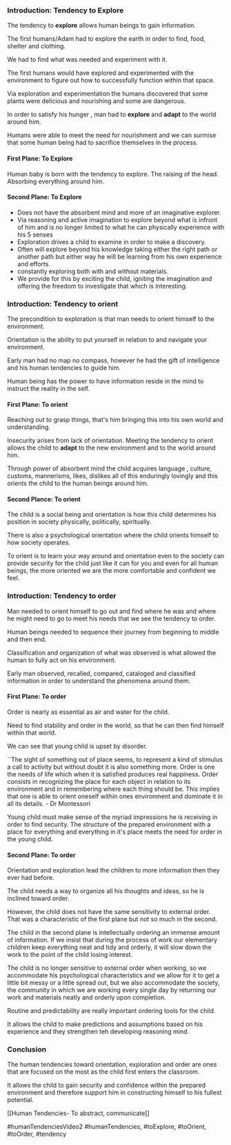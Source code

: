### Introduction: Tendency to Explore

The tendency to **explore** allows human beings to gain information.

The first humans/Adam had to explore the earth in order to find, food, shelter and clothing. 

We had to find what was needed and experiment with it.

The first humans would have explored and experimented with the environment to figure out how to successfully function within that space. 

Via exploration and experimentation the humans discovered that some plants were delicious and nourishing and some are dangerous.

In order to satisfy his hunger , man had to **explore** and **adapt** to the world around him. 

Humans were able to meet the need for nourishment and we can surmise that some human being had to sacrifice themselves in the process. 



#### First Plane: To Explore

Human baby is born with the tendency to explore. The raising of the head. Absorbing everything around him. 


#### Second Plane: To Explore
- Does not have the absorbent mind and more of an imaginative explorer.
- Via reasoning and active imagination to explore beyond what is infront of him and is no longer limited to what he can physically experience with his 5 senses
- Exploration drives a child to examine in order to make a discovery.
- Often will explore beyond his knowledge taking either the right path or another path but either way he will be learning from his own experience and efforts.
- constantly exploring both with and without materials.
- We provide for this by exciting the child, igniting the imagination and offering the freedom to investigate that which is interesting.

### Introduction: Tendency to orient

The precondition to exploration is that man needs to orient himself to the environment.

Orientation is the ability to put yourself in relation to and navigate your environment. 

Early man had no map no compass, however he had the gift of intelligence and his human tendencies to guide him. 

Human being has the power to have information reside in the mind to instruct the reality in the self. 

#### First Plane: To orient 

Reaching out to grasp things, that's him bringing this into his own world and understanding.

Insecurity arises from lack of orientation. Meeting the tendency to orient allows the child to **adapt** to the new environment and to the world around him.

Through power of absorbent mind the child acquires language , culture, customs, mannerisms,  likes, dislikes all of this enduringly lovingly and this orients the child to the human beings around him. 


#### Second Plance: To orient 

The child is a social being and orientation is how this child determines his position in society physically, politically, spiritually.

There is also a psychological orientation where the child orients himself to how society operates.

To orient is to learn your way around and orientation even to the society can provide security for the child just like it can for you and even for all human beings, the more oriented we are the more comfortable and confident we feel.


### Introduction: Tendency to order

Man needed to orient himself to go out and find where he was and where he might need to go to meet his needs that we see the tendency to order.

Human beings needed to sequence their journey from beginning to middle and then end.

Classification and organization of what was observed is what allowed the human to fully act on his environment.

Early man observed, recalled, compared, cataloged and classified information in order to understand the phenomena around them.

#### First Plane: To order

Order is nearly as essential as air and water for the child.

Need to find stability and order in the world, so that he can then find himself within that world.

We can see that young child is upset by disorder.

``The sight of something out of place seems, to represent a kind of stimulus a call to activity but without doubt it is also something more. Order is one the needs of life which  when it is satisfied produces real happiness. Order consists in recognizing the place for each object in relation to its environment and in remembering where each thing should be. This implies that one is able to orient oneself within ones environment and dominate it in all its details. - Dr Montessori

Young child must make sense of the myriad impressions he is receiving in order to find security. The structure of the prepared environment with a place for everything and everything  in it's place meets the need for order in the young child. 


#### Second Plane: To order

Orientation and exploration lead the children to more information then they ever had before. 

The child needs a way to organize all his thoughts and ideas, so he is inclined toward order.

However, the child does not have the same sensitivity to external order. That was a characteristic of the first plane but not so much in the second.

The child in the second plane is intellectually ordering an immense amount of information. If we insist that during the process of work our elementary children keep everything neat and tidy and orderly, it will slow down the work to the point of the child losing interest.

The child is no longer sensitive to external order when working, so we accommodate his psychological characteristics and we allow for it to get a little bit messy or a little spread out, but we also accommodate the society, the community in which we are working every single day by returning our work and materials neatly and orderly upon completion.

Routine and predictability are really important ordering tools for the child. 

It allows the child to make predictions and assumptions based on his experience and they strengthen teh developing reasoning mind.


### Conclusion

The human tendencies toward orientation, exploration and order are ones that are focused on the most as the child first enters the classroom.

It allows the child to gain security and confidence within the prepared environment and therefore support him in constructing himself to his fullest potential.


[[Human Tendencies- To abstract, communicate]]

#humanTendenciesVideo2 #humanTendencies, #toExplore, #toOrient, #toOrder, #tendency 
